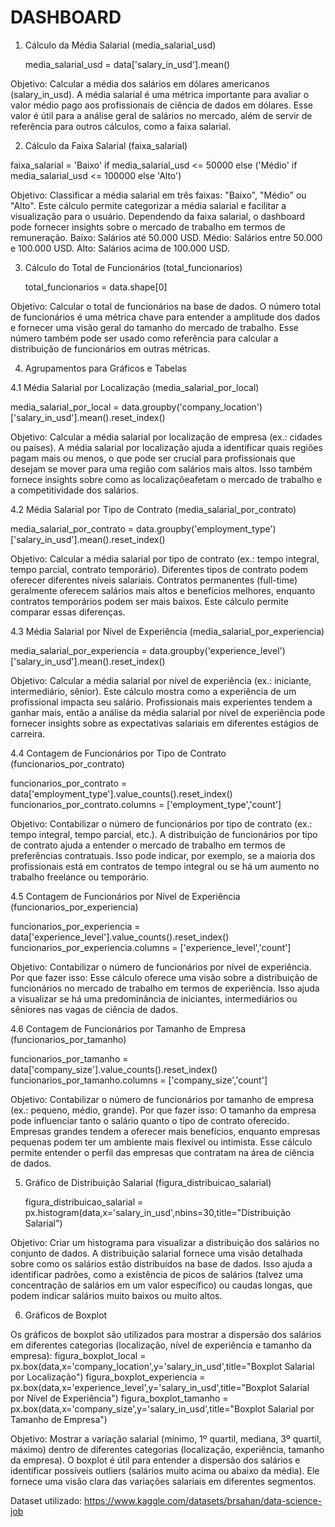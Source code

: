 # DASHBOARD

1. Cálculo da Média Salarial (media_salarial_usd)

    media_salarial_usd = data['salary_in_usd'].mean()
	
Objetivo: Calcular a média dos salários em dólares americanos (salary_in_usd). A média salarial é uma métrica importante para avaliar o valor médio pago aos profissionais de ciência de dados em dólares. Esse valor é útil para a análise geral de salários no mercado, além de servir de referência para outros cálculos, como a faixa salarial.

2. Cálculo da Faixa Salarial (faixa_salarial)
   
  faixa_salarial = 'Baixo' if media_salarial_usd <= 50000 else ('Médio' if media_salarial_usd <= 100000 else 'Alto')

Objetivo: Classificar a média salarial em três faixas: "Baixo", "Médio" ou "Alto".
   Este cálculo permite categorizar a média salarial e facilitar a visualização para o usuário. Dependendo da faixa salarial, o dashboard pode fornecer insights sobre o mercado de trabalho em termos de remuneração. 
  	Baixo: Salários até 50.000 USD.
  	Médio: Salários entre 50.000 e 100.000 USD.
  	Alto: Salários acima de 100.000 USD.


3. Cálculo do Total de Funcionários (total_funcionarios)

   total_funcionarios = data.shape[0]

Objetivo: Calcular o total de funcionários na base de dados. O número total de funcionários é uma métrica chave para entender a amplitude dos dados e fornecer uma visão geral do tamanho do mercado de trabalho. Esse número também pode ser usado como referência para calcular a distribuição de funcionários em outras métricas.

4. Agrupamentos para Gráficos e Tabelas

4.1 Média Salarial por Localização (media_salarial_por_local)

  media_salarial_por_local = data.groupby('company_location')['salary_in_usd'].mean().reset_index()

Objetivo: Calcular a média salarial por localização de empresa (ex.: cidades ou países). A média salarial por localização ajuda a identificar quais regiões pagam mais ou menos, o que pode ser crucial para profissionais que desejam se mover para uma região com salários mais altos. Isso também fornece insights sobre como as localizaçõeafetam o mercado de trabalho e a competitividade dos salários.

4.2 Média Salarial por Tipo de Contrato (media_salarial_por_contrato)
  
  media_salarial_por_contrato = data.groupby('employment_type')['salary_in_usd'].mean().reset_index()

Objetivo: Calcular a média salarial por tipo de contrato (ex.: tempo integral, tempo parcial, contrato temporário). Diferentes tipos de contrato podem oferecer diferentes níveis salariais. Contratos permanentes (full-time) geralmente oferecem salários mais altos e benefícios melhores, enquanto contratos temporários podem ser mais baixos. Este cálculo permite comparar essas diferenças.

4.3 Média Salarial por Nível de Experiência (media_salarial_por_experiencia)
  
  media_salarial_por_experiencia = data.groupby('experience_level')['salary_in_usd'].mean().reset_index()

Objetivo: Calcular a média salarial por nível de experiência (ex.: iniciante, intermediário, sênior). Este cálculo mostra como a experiência de um profissional impacta seu salário. Profissionais mais experientes tendem a ganhar mais, então a análise da média salarial por nível de experiência pode fornecer insights sobre as expectativas salariais em diferentes estágios de carreira.


4.4 Contagem de Funcionários por Tipo de Contrato (funcionarios_por_contrato)

  funcionarios_por_contrato = data['employment_type'].value_counts().reset_index()
  funcionarios_por_contrato.columns = ['employment_type','count']

Objetivo: Contabilizar o número de funcionários por tipo de contrato (ex.: tempo integral, tempo parcial, etc.). A distribuição de funcionários por tipo de contrato ajuda a entender o mercado de trabalho em termos de preferências contratuais. Isso pode indicar, por exemplo, se a maioria dos profissionais está em contratos de tempo integral ou se há um aumento no trabalho freelance ou temporário.

4.5 Contagem de Funcionários por Nível de Experiência (funcionarios_por_experiencia)

  funcionarios_por_experiencia = data['experience_level'].value_counts().reset_index()
  funcionarios_por_experiencia.columns = ['experience_level','count']
 
Objetivo: Contabilizar o número de funcionários por nível de experiência. Por que fazer isso: Esse cálculo oferece uma visão sobre a distribuição de funcionários no mercado de trabalho em termos de experiência. Isso ajuda a visualizar se há uma predominância de iniciantes, intermediários ou sêniores nas vagas de ciência de dados.


4.6 Contagem de Funcionários por Tamanho de Empresa (funcionarios_por_tamanho)

  funcionarios_por_tamanho = data['company_size'].value_counts().reset_index()
  funcionarios_por_tamanho.columns = ['company_size','count']

Objetivo: Contabilizar o número de funcionários por tamanho de empresa (ex.: pequeno, médio, grande). Por que fazer isso: O tamanho da empresa pode influenciar tanto o salário quanto o tipo de contrato oferecido. Empresas grandes tendem a oferecer mais benefícios, enquanto empresas pequenas podem ter um ambiente mais flexível ou intimista. Esse cálculo permite entender o perfil das empresas que contratam na área de ciência de dados.


5. Gráfico de Distribuição Salarial (figura_distribuicao_salarial)

    figura_distribuicao_salarial = px.histogram(data,x='salary_in_usd',nbins=30,title="Distribuição Salarial")

Objetivo: Criar um histograma para visualizar a distribuição dos salários no conjunto de dados. A distribuição salarial fornece uma visão detalhada sobre como os salários estão distribuídos na base de dados. Isso ajuda a identificar padrões, como a existência de picos de salários (talvez uma concentração de salários em um valor específico) ou caudas longas, que podem indicar salários muito baixos ou muito altos.

6. Gráficos de Boxplot

Os gráficos de boxplot são utilizados para mostrar a dispersão dos salários em diferentes categorias (localização, nível de experiência e tamanho da empresa):
    figura_boxplot_local = px.box(data,x='company_location',y='salary_in_usd',title="Boxplot Salarial por Localização")
    figura_boxplot_experiencia = px.box(data,x='experience_level',y='salary_in_usd',title="Boxplot Salarial por Nível de Experiência")
    figura_boxplot_tamanho = px.box(data,x='company_size',y='salary_in_usd',title="Boxplot Salarial por Tamanho de Empresa")

Objetivo: Mostrar a variação salarial (mínimo, 1º quartil, mediana, 3º quartil, máximo) dentro de diferentes categorias (localização, experiência, tamanho da empresa). O boxplot é útil para entender a dispersão dos salários e identificar possíveis outliers (salários muito acima ou abaixo da média). Ele fornece uma visão clara das variações salariais em diferentes segmentos.

Dataset utilizado: https://www.kaggle.com/datasets/brsahan/data-science-job
